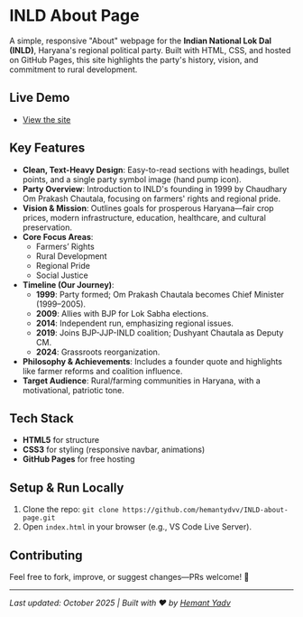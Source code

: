 # INLD About Page

A simple, responsive "About" webpage for the **Indian National Lok Dal (INLD)**, Haryana's regional political party. Built with HTML, CSS, and hosted on GitHub Pages, this site highlights the party's history, vision, and commitment to rural development.

## Live Demo
- [View the site](https://hemantydvv.github.io/INLD-about-page/)

## Key Features
- **Clean, Text-Heavy Design**: Easy-to-read sections with headings, bullet points, and a single party symbol image (hand pump icon).
- **Party Overview**: Introduction to INLD's founding in 1999 by Chaudhary Om Prakash Chautala, focusing on farmers' rights and regional pride.
- **Vision & Mission**: Outlines goals for prosperous Haryana—fair crop prices, modern infrastructure, education, healthcare, and cultural preservation.
- **Core Focus Areas**:
  - Farmers’ Rights
  - Rural Development
  - Regional Pride
  - Social Justice
- **Timeline (Our Journey)**:
  - **1999**: Party formed; Om Prakash Chautala becomes Chief Minister (1999–2005).
  - **2009**: Allies with BJP for Lok Sabha elections.
  - **2014**: Independent run, emphasizing regional issues.
  - **2019**: Joins BJP-JJP-INLD coalition; Dushyant Chautala as Deputy CM.
  - **2024**: Grassroots reorganization.
- **Philosophy & Achievements**: Includes a founder quote and highlights like farmer reforms and coalition influence.
- **Target Audience**: Rural/farming communities in Haryana, with a motivational, patriotic tone.

## Tech Stack
- **HTML5** for structure
- **CSS3** for styling (responsive navbar, animations)
- **GitHub Pages** for free hosting

## Setup & Run Locally
1. Clone the repo: `git clone https://github.com/hemantydvv/INLD-about-page.git`
2. Open `index.html` in your browser (e.g., VS Code Live Server).



## Contributing
Feel free to fork, improve, or suggest changes—PRs welcome! 🚀

---

*Last updated: October 2025 | Built with ❤️ by [Hemant Yadv](https://github.com/hemantydvv)*
